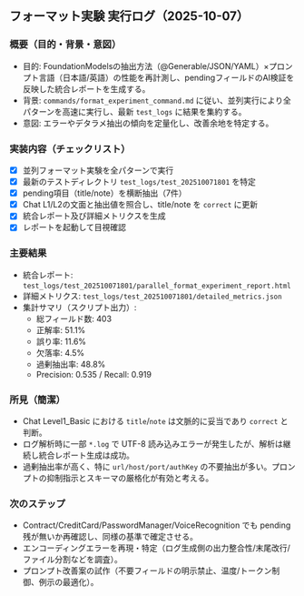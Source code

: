 ## フォーマット実験 実行ログ（2025-10-07）

### 概要（目的・背景・意図）
- 目的: FoundationModelsの抽出方法（@Generable/JSON/YAML）×プロンプト言語（日本語/英語）の性能を再計測し、pendingフィールドのAI検証を反映した統合レポートを生成する。
- 背景: `commands/format_experiment_command.md` に従い、並列実行により全パターンを高速に実行し、最新 `test_logs` に結果を集約する。
- 意図: エラーやデタラメ抽出の傾向を定量化し、改善余地を特定する。

### 実装内容（チェックリスト）
- [x] 並列フォーマット実験を全パターンで実行
- [x] 最新のテストディレクトリ `test_logs/test_202510071801` を特定
- [x] pending項目（title/note）を横断抽出（7件）
- [x] Chat L1/L2の文面と抽出値を照合し、title/note を `correct` に更新
- [x] 統合レポート及び詳細メトリクスを生成
- [x] レポートを起動して目視確認

### 主要結果
- 統合レポート: `test_logs/test_202510071801/parallel_format_experiment_report.html`
- 詳細メトリクス: `test_logs/test_202510071801/detailed_metrics.json`
- 集計サマリ（スクリプト出力）:
  - 総フィールド数: 403
  - 正解率: 51.1%
  - 誤り率: 11.6%
  - 欠落率: 4.5%
  - 過剰抽出率: 48.8%
  - Precision: 0.535 / Recall: 0.919

### 所見（簡潔）
- Chat Level1_Basic における `title`/`note` は文脈的に妥当であり `correct` と判断。
- ログ解析時に一部 `*.log` で UTF-8 読み込みエラーが発生したが、解析は継続し統合レポート生成は成功。
- 過剰抽出率が高く、特に `url/host/port/authKey` の不要抽出が多い。プロンプトの抑制指示とスキーマの厳格化が有効と考える。

### 次のステップ
- Contract/CreditCard/PasswordManager/VoiceRecognition でも pending 残が無いか再確認し、同様の基準で確定させる。
- エンコーディングエラーを再現・特定（ログ生成側の出力整合性/末尾改行/ファイル分割などを調査）。
- プロンプト改善案の試作（不要フィールドの明示禁止、温度/トークン制御、例示の最適化）。


